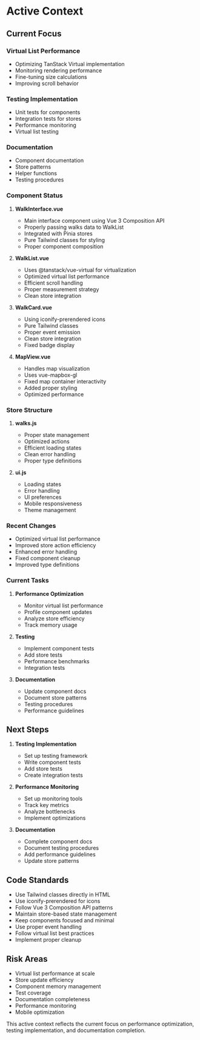 # Active Context

## Current Focus

### Virtual List Performance
- Optimizing TanStack Virtual implementation
- Monitoring rendering performance
- Fine-tuning size calculations
- Improving scroll behavior

### Testing Implementation
- Unit tests for components
- Integration tests for stores
- Performance monitoring
- Virtual list testing

### Documentation
- Component documentation
- Store patterns
- Helper functions
- Testing procedures

### Component Status
1. **WalkInterface.vue**
   - Main interface component using Vue 3 Composition API
   - Properly passing walks data to WalkList
   - Integrated with Pinia stores
   - Pure Tailwind classes for styling
   - Proper component composition

2. **WalkList.vue**
   - Uses @tanstack/vue-virtual for virtualization
   - Optimized virtual list performance
   - Efficient scroll handling
   - Proper measurement strategy
   - Clean store integration

3. **WalkCard.vue**
   - Using iconify-prerendered icons
   - Pure Tailwind classes
   - Proper event emission
   - Clean store integration
   - Fixed badge display

4. **MapView.vue**
   - Handles map visualization
   - Uses vue-mapbox-gl
   - Fixed map container interactivity
   - Added proper styling
   - Optimized performance

### Store Structure
1. **walks.js**
   - Proper state management
   - Optimized actions
   - Efficient loading states
   - Clean error handling
   - Proper type definitions

2. **ui.js**
   - Loading states
   - Error handling
   - UI preferences
   - Mobile responsiveness
   - Theme management

### Recent Changes
- Optimized virtual list performance
- Improved store action efficiency
- Enhanced error handling
- Fixed component cleanup
- Improved type definitions

### Current Tasks
1. **Performance Optimization**
   - Monitor virtual list performance
   - Profile component updates
   - Analyze store efficiency
   - Track memory usage

2. **Testing**
   - Implement component tests
   - Add store tests
   - Performance benchmarks
   - Integration tests

3. **Documentation**
   - Update component docs
   - Document store patterns
   - Testing procedures
   - Performance guidelines

## Next Steps
1. **Testing Implementation**
   - Set up testing framework
   - Write component tests
   - Add store tests
   - Create integration tests

2. **Performance Monitoring**
   - Set up monitoring tools
   - Track key metrics
   - Analyze bottlenecks
   - Implement optimizations

3. **Documentation**
   - Complete component docs
   - Document testing procedures
   - Add performance guidelines
   - Update store patterns

## Code Standards
- Use Tailwind classes directly in HTML
- Use iconify-prerendered for icons
- Follow Vue 3 Composition API patterns
- Maintain store-based state management
- Keep components focused and minimal
- Use proper event handling
- Follow virtual list best practices
- Implement proper cleanup

## Risk Areas
- Virtual list performance at scale
- Store update efficiency
- Component memory management
- Test coverage
- Documentation completeness
- Performance monitoring
- Mobile optimization

This active context reflects the current focus on performance optimization, testing implementation, and documentation completion.